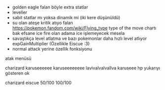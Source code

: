- golden eagle falan böyle extra statlar
- leveller
- sabit statlar mı yoksa dinamik mi (iki kere düşünüldü)
- su olan ateşe kritik atıyo falan https://pokemon.fandom.com/wiki/Flying_type type of the move chartı bak efsane ice fire olan adama ice işlemeyecek mesela
- savaştıkça level atlatma ve bazı pokemonlar daha hızlı level atlıyor expGainMultiplier (Özellikle Eiscue :3) 
- normal attack yerine özellik fonksiyonu

atak menüsü

charizard                   karuseeeeee karuseeeeeeee lavivalvalvallva karuseee
hp 
yukarıyı gösteren ok


charizard          eiscue
50/100             100/100